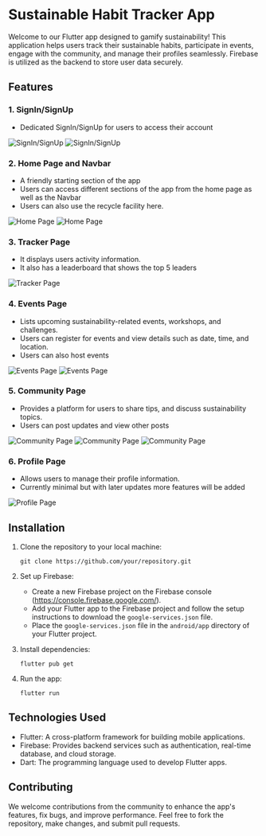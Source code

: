 # Sustainable Habit Tracker App

Welcome to our Flutter app designed to gamify sustainability! This application helps users track their sustainable habits, participate in events, engage with the community, and manage their profiles seamlessly. Firebase is utilized as the backend to store user data securely.

## Features

### 1. SignIn/SignUp
- Dedicated SignIn/SignUp for users to access their account

![SignIn/SignUp](images/signin.png)
![SignIn/SignUp](images/signup.png)

### 2. Home Page and Navbar
- A friendly starting section of the app
- Users can access different sections of the app from the home page as well as the Navbar
- Users can also use the recycle facility here.

![Home Page](images/homepage1.png)
![Home Page](images/homepage2.png)

### 3. Tracker Page
- It displays users activity information.
- It also has a leaderboard that shows the top 5 leaders

![Tracker Page](images/tracker.png)

### 4. Events Page
- Lists upcoming sustainability-related events, workshops, and challenges.
- Users can register for events and view details such as date, time, and location.
- Users can also host events

![Events Page](images/events1.png)
![Events Page](images/events2.png)

### 5. Community Page
- Provides a platform for users to  share tips, and discuss sustainability topics.
- Users can post updates and view other posts

![Community Page](images/community1.png)
![Community Page](images/community2.png)
![Community Page](images/community3.png)

### 6. Profile Page
- Allows users to manage their profile information.
- Currently minimal but with later updates more features will be added

![Profile Page](images/profile.png)

## Installation

1. Clone the repository to your local machine:
   ```
   git clone https://github.com/your/repository.git
   ```

2. Set up Firebase:
   - Create a new Firebase project on the Firebase console (https://console.firebase.google.com/).
   - Add your Flutter app to the Firebase project and follow the setup instructions to download the `google-services.json` file.
   - Place the `google-services.json` file in the `android/app` directory of your Flutter project.

3. Install dependencies:
   ```
   flutter pub get
   ```

4. Run the app:
   ```
   flutter run
   ```

## Technologies Used

- Flutter: A cross-platform framework for building mobile applications.
- Firebase: Provides backend services such as authentication, real-time database, and cloud storage.
- Dart: The programming language used to develop Flutter apps.

## Contributing

We welcome contributions from the community to enhance the app's features, fix bugs, and improve performance. Feel free to fork the repository, make changes, and submit pull requests.
